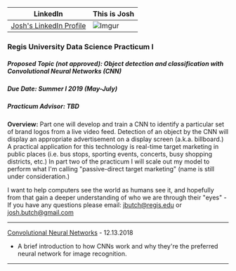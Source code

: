 <HEAD>  
<!-- Global site tag (gtag.js) - Google Analytics -->
<script async src="https://www.googletagmanager.com/gtag/js?id=UA-116290644-1"></script>
<script>
  window.dataLayer = window.dataLayer || [];
  function gtag(){dataLayer.push(arguments);}
  gtag('js', new Date());

  gtag('config', 'UA-116290644-1');
</script>
</HEAD>

<script type="text/javascript" src="https://platform.linkedin.com/badges/js/profile.js" async defer></script>

LinkedIn | This is Josh
:------------: | -------------
[Josh's LinkedIn Profile](https://www.linkedin.com/in/joshbutch?trk=profile-badge) | ![Imgur](https://i.imgur.com/J3e3ldPb.jpg)

<h3>Regis University Data Science Practicum I</h3>
<h5>Proposed Topic (not approved):  Object detection and classification with Convolutional Neural Networks (CNN)</h5>
<h5>Due Date:  Summer I 2019 (May-July)</h5>
<h5>Practicum Advisor:  TBD</h5>

__Overview:__  Part one will develop and train a CNN to identify a particular set of brand logos from a live video feed.  Detection of an object by the CNN will display an appropriate advertisement on a display screen (a.k.a. billboard.)  A practical application for this technology is real-time target marketing in public places (i.e. bus stops, sporting events, concerts, busy shopping districts, etc.)  In part two of the practicum I will scale out my model to perform what I'm calling "passive-direct target marketing" (name is still under consideration.)<br>

I want to help computers see the world as humans see it, and hopefully from that gain a deeper understanding of who we are through their "eyes" -  If you have any questions please email: jbutch@regis.edu or josh.butch@gmail.com

***

[Convolutional Neural Networks](cnninfo.md) - 12.13.2018<br>
  - A brief introduction to how CNNs work and why they're the preferred neural network for image recognition.
  
***
